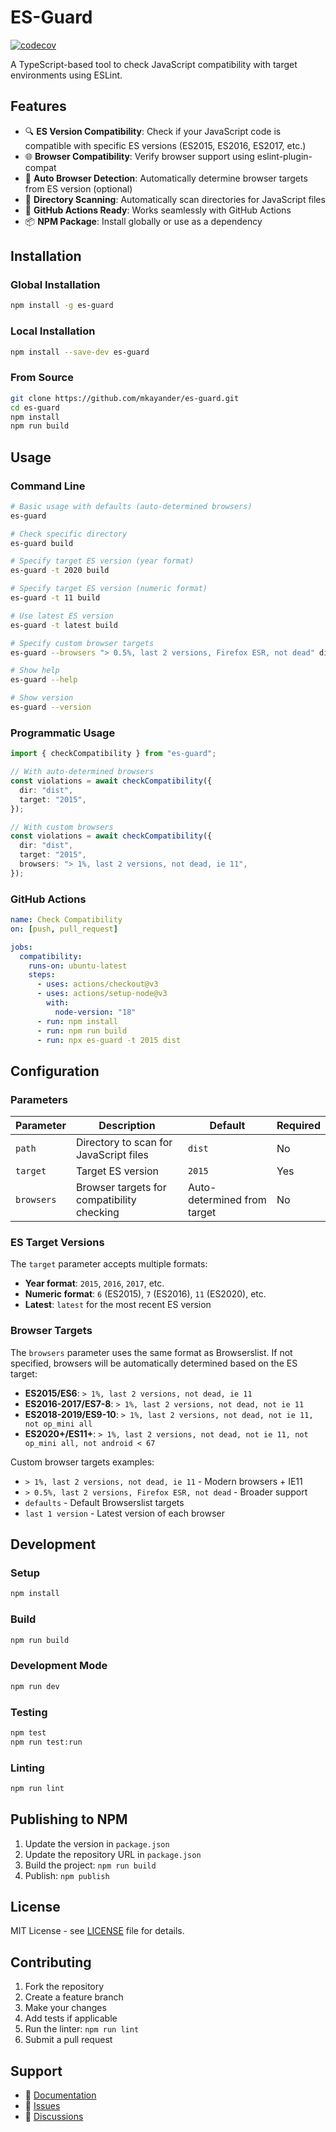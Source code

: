 # ES-Guard

[![codecov](https://codecov.io/gh/mkayander/es-guard/branch/main/graph/badge.svg)](https://codecov.io/gh/mkayander/es-guard)

A TypeScript-based tool to check JavaScript compatibility with target environments using ESLint.

## Features

- 🔍 **ES Version Compatibility**: Check if your JavaScript code is compatible with specific ES versions (ES2015, ES2016, ES2017, etc.)
- 🌐 **Browser Compatibility**: Verify browser support using eslint-plugin-compat
- 🎯 **Auto Browser Detection**: Automatically determine browser targets from ES version (optional)
- 📁 **Directory Scanning**: Automatically scan directories for JavaScript files
- 🎯 **GitHub Actions Ready**: Works seamlessly with GitHub Actions
- 📦 **NPM Package**: Install globally or use as a dependency

## Installation

### Global Installation

```bash
npm install -g es-guard
```

### Local Installation

```bash
npm install --save-dev es-guard
```

### From Source

```bash
git clone https://github.com/mkayander/es-guard.git
cd es-guard
npm install
npm run build
```

## Usage

### Command Line

```bash
# Basic usage with defaults (auto-determined browsers)
es-guard

# Check specific directory
es-guard build

# Specify target ES version (year format)
es-guard -t 2020 build

# Specify target ES version (numeric format)
es-guard -t 11 build

# Use latest ES version
es-guard -t latest build

# Specify custom browser targets
es-guard --browsers "> 0.5%, last 2 versions, Firefox ESR, not dead" dist

# Show help
es-guard --help

# Show version
es-guard --version
```

### Programmatic Usage

```typescript
import { checkCompatibility } from "es-guard";

// With auto-determined browsers
const violations = await checkCompatibility({
  dir: "dist",
  target: "2015",
});

// With custom browsers
const violations = await checkCompatibility({
  dir: "dist",
  target: "2015",
  browsers: "> 1%, last 2 versions, not dead, ie 11",
});
```

### GitHub Actions

```yaml
name: Check Compatibility
on: [push, pull_request]

jobs:
  compatibility:
    runs-on: ubuntu-latest
    steps:
      - uses: actions/checkout@v3
      - uses: actions/setup-node@v3
        with:
          node-version: "18"
      - run: npm install
      - run: npm run build
      - run: npx es-guard -t 2015 dist
```

## Configuration

### Parameters

| Parameter  | Description                                | Default                     | Required |
| ---------- | ------------------------------------------ | --------------------------- | -------- |
| `path`     | Directory to scan for JavaScript files     | `dist`                      | No       |
| `target`   | Target ES version                          | `2015`                      | Yes      |
| `browsers` | Browser targets for compatibility checking | Auto-determined from target | No       |

### ES Target Versions

The `target` parameter accepts multiple formats:

- **Year format**: `2015`, `2016`, `2017`, etc.
- **Numeric format**: `6` (ES2015), `7` (ES2016), `11` (ES2020), etc.
- **Latest**: `latest` for the most recent ES version

### Browser Targets

The `browsers` parameter uses the same format as Browserslist. If not specified, browsers will be automatically determined based on the ES target:

- **ES2015/ES6**: `> 1%, last 2 versions, not dead, ie 11`
- **ES2016-2017/ES7-8**: `> 1%, last 2 versions, not dead, not ie 11`
- **ES2018-2019/ES9-10**: `> 1%, last 2 versions, not dead, not ie 11, not op_mini all`
- **ES2020+/ES11+**: `> 1%, last 2 versions, not dead, not ie 11, not op_mini all, not android < 67`

Custom browser targets examples:

- `> 1%, last 2 versions, not dead, ie 11` - Modern browsers + IE11
- `> 0.5%, last 2 versions, Firefox ESR, not dead` - Broader support
- `defaults` - Default Browserslist targets
- `last 1 version` - Latest version of each browser

## Development

### Setup

```bash
npm install
```

### Build

```bash
npm run build
```

### Development Mode

```bash
npm run dev
```

### Testing

```bash
npm test
npm run test:run
```

### Linting

```bash
npm run lint
```

## Publishing to NPM

1. Update the version in `package.json`
2. Update the repository URL in `package.json`
3. Build the project: `npm run build`
4. Publish: `npm publish`

## License

MIT License - see [LICENSE](LICENSE) file for details.

## Contributing

1. Fork the repository
2. Create a feature branch
3. Make your changes
4. Add tests if applicable
5. Run the linter: `npm run lint`
6. Submit a pull request

## Support

- 📖 [Documentation](https://github.com/mkayander/es-guard#readme)
- 🐛 [Issues](https://github.com/mkayander/es-guard/issues)
- 💬 [Discussions](https://github.com/mkayander/es-guard/discussions)
